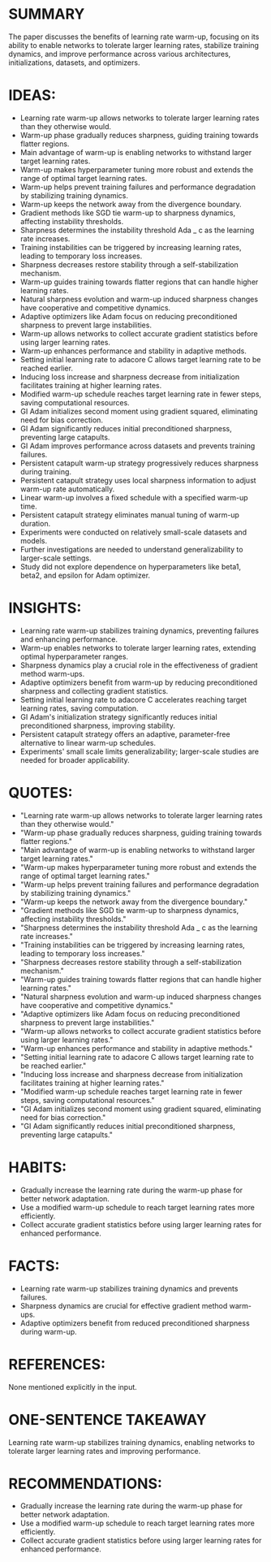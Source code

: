 # SUMMARY
The paper discusses the benefits of learning rate warm-up, focusing on its ability to enable networks to tolerate larger learning rates, stabilize training dynamics, and improve performance across various architectures, initializations, datasets, and optimizers.

# IDEAS:
- Learning rate warm-up allows networks to tolerate larger learning rates than they otherwise would.
- Warm-up phase gradually reduces sharpness, guiding training towards flatter regions.
- Main advantage of warm-up is enabling networks to withstand larger target learning rates.
- Warm-up makes hyperparameter tuning more robust and extends the range of optimal target learning rates.
- Warm-up helps prevent training failures and performance degradation by stabilizing training dynamics.
- Warm-up keeps the network away from the divergence boundary.
- Gradient methods like SGD tie warm-up to sharpness dynamics, affecting instability thresholds.
- Sharpness determines the instability threshold Ada _ c as the learning rate increases.
- Training instabilities can be triggered by increasing learning rates, leading to temporary loss increases.
- Sharpness decreases restore stability through a self-stabilization mechanism.
- Warm-up guides training towards flatter regions that can handle higher learning rates.
- Natural sharpness evolution and warm-up induced sharpness changes have cooperative and competitive dynamics.
- Adaptive optimizers like Adam focus on reducing preconditioned sharpness to prevent large instabilities.
- Warm-up allows networks to collect accurate gradient statistics before using larger learning rates.
- Warm-up enhances performance and stability in adaptive methods.
- Setting initial learning rate to adacore C allows target learning rate to be reached earlier.
- Inducing loss increase and sharpness decrease from initialization facilitates training at higher learning rates.
- Modified warm-up schedule reaches target learning rate in fewer steps, saving computational resources.
- GI Adam initializes second moment using gradient squared, eliminating need for bias correction.
- GI Adam significantly reduces initial preconditioned sharpness, preventing large catapults.
- GI Adam improves performance across datasets and prevents training failures.
- Persistent catapult warm-up strategy progressively reduces sharpness during training.
- Persistent catapult strategy uses local sharpness information to adjust warm-up rate automatically.
- Linear warm-up involves a fixed schedule with a specified warm-up time.
- Persistent catapult strategy eliminates manual tuning of warm-up duration.
- Experiments were conducted on relatively small-scale datasets and models.
- Further investigations are needed to understand generalizability to larger-scale settings.
- Study did not explore dependence on hyperparameters like beta1, beta2, and epsilon for Adam optimizer.

# INSIGHTS:
- Learning rate warm-up stabilizes training dynamics, preventing failures and enhancing performance.
- Warm-up enables networks to tolerate larger learning rates, extending optimal hyperparameter ranges.
- Sharpness dynamics play a crucial role in the effectiveness of gradient method warm-ups.
- Adaptive optimizers benefit from warm-up by reducing preconditioned sharpness and collecting gradient statistics.
- Setting initial learning rate to adacore C accelerates reaching target learning rates, saving computation.
- GI Adam's initialization strategy significantly reduces initial preconditioned sharpness, improving stability.
- Persistent catapult strategy offers an adaptive, parameter-free alternative to linear warm-up schedules.
- Experiments' small scale limits generalizability; larger-scale studies are needed for broader applicability.

# QUOTES:
- "Learning rate warm-up allows networks to tolerate larger learning rates than they otherwise would."
- "Warm-up phase gradually reduces sharpness, guiding training towards flatter regions."
- "Main advantage of warm-up is enabling networks to withstand larger target learning rates."
- "Warm-up makes hyperparameter tuning more robust and extends the range of optimal target learning rates."
- "Warm-up helps prevent training failures and performance degradation by stabilizing training dynamics."
- "Warm-up keeps the network away from the divergence boundary."
- "Gradient methods like SGD tie warm-up to sharpness dynamics, affecting instability thresholds."
- "Sharpness determines the instability threshold Ada _ c as the learning rate increases."
- "Training instabilities can be triggered by increasing learning rates, leading to temporary loss increases."
- "Sharpness decreases restore stability through a self-stabilization mechanism."
- "Warm-up guides training towards flatter regions that can handle higher learning rates."
- "Natural sharpness evolution and warm-up induced sharpness changes have cooperative and competitive dynamics."
- "Adaptive optimizers like Adam focus on reducing preconditioned sharpness to prevent large instabilities."
- "Warm-up allows networks to collect accurate gradient statistics before using larger learning rates."
- "Warm-up enhances performance and stability in adaptive methods."
- "Setting initial learning rate to adacore C allows target learning rate to be reached earlier."
- "Inducing loss increase and sharpness decrease from initialization facilitates training at higher learning rates."
- "Modified warm-up schedule reaches target learning rate in fewer steps, saving computational resources."
- "GI Adam initializes second moment using gradient squared, eliminating need for bias correction."
- "GI Adam significantly reduces initial preconditioned sharpness, preventing large catapults."

# HABITS:
- Gradually increase the learning rate during the warm-up phase for better network adaptation.
- Use a modified warm-up schedule to reach target learning rates more efficiently.
- Collect accurate gradient statistics before using larger learning rates for enhanced performance.

# FACTS:
- Learning rate warm-up stabilizes training dynamics and prevents failures.
- Sharpness dynamics are crucial for effective gradient method warm-ups.
- Adaptive optimizers benefit from reduced preconditioned sharpness during warm-up.

# REFERENCES:
None mentioned explicitly in the input.

# ONE-SENTENCE TAKEAWAY
Learning rate warm-up stabilizes training dynamics, enabling networks to tolerate larger learning rates and improving performance.

# RECOMMENDATIONS:
- Gradually increase the learning rate during the warm-up phase for better network adaptation.
- Use a modified warm-up schedule to reach target learning rates more efficiently.
- Collect accurate gradient statistics before using larger learning rates for enhanced performance.